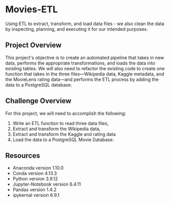 # Movies-ETL

Using ETL to extract, transform, and load data files - we also clean the data by inspecting, planning, and executing it for our intended purposes. 

## Project Overview

This project's objective is to create an automated pipeline that takes in new data, performs the appropriate transformations, and loads the data into existing tables. We will also need to refactor the existing code to create one function that takes in the three files—Wikipedia data, Kaggle metadata, and the MovieLens rating data—and performs the ETL process by adding the data to a PostgreSQL database.

## Challenge Overview
For this project, we will need to accomplish the following:

1. Write an ETL function to read three data files,
2. Extract and transform the Wikipedia data,
3. Extract and transform the Kaggle and rating data
4. Load the data to a PostgreSQL Movie Database.

## Resources

- Anaconda version 1.10.0
- Conda version 4.13.3
- Python version 3.9.12
- Jupyter-Notebook version 6.4.11
- Pandas version 1.4.2
- ipykernal version 6.9.1
